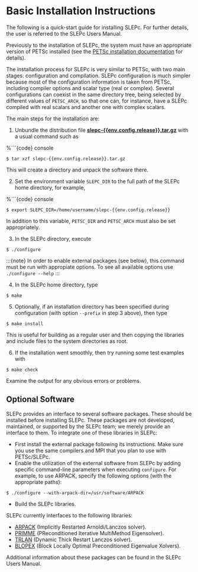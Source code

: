 # Basic Installation Instructions

The following is a quick-start guide for installing SLEPc. For further details, the user is referred to the SLEPc Users Manual.

Previously to the installation of SLEPc, the system must have an appropriate version of PETSc installed (see the [PETSc installation documentation](https://petsc.org/release/install/) for details).

The installation process for SLEPc is very similar to PETSc, with two main stages: configuration and compilation. SLEPc configuration is much simpler because most of the configuration information is taken from PETSc, including compiler options and scalar type (real or complex). Several configurations can coexist in the same directory tree, being selected by different values of `PETSC_ARCH`, so that one can, for instance, have a SLEPc compiled with real scalars and another one with complex scalars.

The main steps for the installation are:

  1. Unbundle the distribution file **[slepc-{{env.config.release}}.tar.gz](https://slepc.upv.es/download/distrib/slepc-{{env.config.release}}.tar.gz)** with a usual command such as

%```{code} console
```{parsed-literal}
$ tar xzf slepc-{{env.config.release}}.tar.gz
```

This will create a directory and unpack the software there.

  2. Set the environment variable `SLEPC_DIR` to the full path of the SLEPc home directory, for example,

%```{code} console
```{parsed-literal}
$ export SLEPC_DIR=/home/username/slepc-{{env.config.release}}
```

In addition to this variable, `PETSC_DIR` and `PETSC_ARCH` must also be set appropriately.

  3. In the SLEPc directory, execute

```{code} console
$ ./configure
```

:::{note}
In order to enable external packages (see below), this command must be run with appropiate options. To see all available options use `./configure --help`
:::

  4. In the SLEPc home directory, type

```{code} console
$ make
```

  5. Optionally, if an installation directory has been specified during configuration (with option `--prefix` in step 3 above), then type

```{code} console
$ make install
```

This is useful for building as a regular user and then copying the libraries and include files to the system directories as root.

  6. If the installation went smoothly, then try running some test examples with

```{code} console
$ make check
```

Examine the output for any obvious errors or problems.

## Optional Software

SLEPc provides an interface to several software packages. These should be installed before installing SLEPc. These packages are not developed, maintained, or supported by the SLEPc team; we merely provide an interface to them. To integrate one of these libraries in SLEPc:

  * First install the external package following its instructions. Make sure you use the same compilers and MPI that you plan to use with PETSc/SLEPc.
  * Enable the utilization of the external software from SLEPc by adding specific command-line parameters when executing `configure`. For example, to use ARPACK, specify the following options (with the appropriate paths):

```{code} console
$ ./configure --with-arpack-dir=/usr/software/ARPACK
```

  * Build the SLEPc libraries.

SLEPc currently interfaces to the following libraries:

  * [ARPACK](https://github.com/opencollab/arpack-ng) (Implicitly Restarted Arnoldi/Lanczos solver).
  * [PRIMME](http://www.cs.wm.edu/~andreas/software) (PReconditioned Iterative MultiMethod Eigensolver).
  * [TRLAN](https://sdm.lbl.gov/%7Ekewu/trlan) (Dynamic Thick Restart Lanczos solver).
  * [BLOPEX](https://github.com/lobpcg/blopex) (Block Locally Optimal Preconditioned Eigenvalue Xolvers).

Additional information about these packages can be found in the SLEPc Users Manual.
